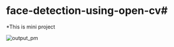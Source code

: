 # face-detection-using-open-cv#

*This is mini project

![output_pm](https://github.com/user-attachments/assets/e9de7ce5-a8c4-4d2e-a6f3-9db0c89e5fba)
